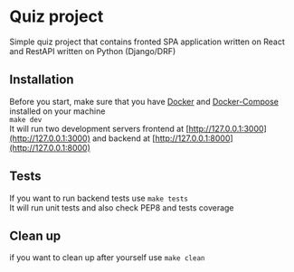 # Quiz project
Simple quiz project that contains fronted SPA application written on React and 
RestAPI written on Python (Django/DRF)

## Installation
Before you start, make sure that you have [Docker](https://www.docker.com/) and [Docker-Compose](https://docs.docker.com/compose/) installed on your machine  
`make dev`  
It will run two development servers frontend at [http://127.0.0.1:3000](http://127.0.0.1:3000) and backend at [http://127.0.0.1:8000](http://127.0.0.1:8000)

## Tests
If you want to run backend tests use `make tests`  
It will run unit tests and also check PEP8 and tests coverage

## Clean up
if you want to clean up after yourself use
`make clean`